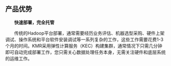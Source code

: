 ## 产品优势


　　**快速部署，完全托管**
  
　　传统的Hadoop平台部署，通常需要经历业务评估、机器选型采购、硬件上架调试、操作系统和平台软件安装调试等一系列复杂的工作，这些工作需要花费1-3个月的时间。KMR采用弹性计算服务（KEC）构建集群，通常情况下只需几分钟即可自动完成部署工作，您只需关心数据处理任务本身，无需关注硬件和底层系统的运维工作。